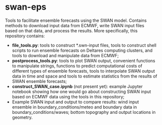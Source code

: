 # swan-eps
Tools to facilitate ensemble forecasts using the SWAN model. Contains methods to download input data from ECMWF, 
write SWAN input files based on that data, and process the results. More specifically, this repository contains:

- **file_tools.py**:   tools to construct *.swn-input files, tools to construct shell scripts to run ensemble forecasts on Deltares computing clusters, and tools to download and manipulate data from ECMWF;
- **postprocess_tools.py**:  tools to plot SWAN output, convenient functions to manipulate strings, functions to predict computational costs of different types of ensemble forecasts, tools to interpolate SWAN output data in time and space and tools to estimate statistics from the results of SWAN ensemble forecasts;
- **construct_SWAN_case.ipynb** (not present yet):  example Jupyter notebook showing how one would go about constructing SWAN input based on ECMWF data using the tools in this repository;
- Example SWAN input and output to compare results:  wind input ensemble in boundary_conditions/meteo and boundary data in boundary_conditions/waves; bottom topography and output locations in geometry.

